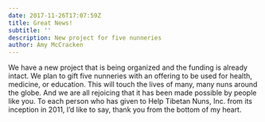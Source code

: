 ```yaml
---
date: 2017-11-26T17:07:59Z
title: Great News!
subtitle: ''
description: New project for five nunneries
author: Amy McCracken
---
```


We have a new project that is being organized and the funding is already intact. We plan to gift five nunneries with an offering to be used for health, medicine, or education. This will touch the lives of many, many nuns around the globe. And we are all rejoicing that it has been made possible by people like you. To each person who has given to Help Tibetan Nuns, Inc. from its inception in 2011, I’d like to say, thank you from the bottom of my heart.
